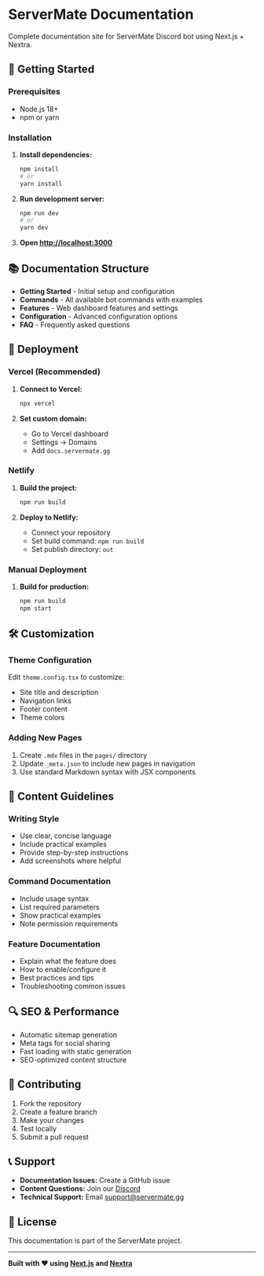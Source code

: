 # ServerMate Documentation

Complete documentation site for ServerMate Discord bot using Next.js + Nextra.

## 🚀 Getting Started

### Prerequisites
- Node.js 18+
- npm or yarn

### Installation

1. **Install dependencies:**
   ```bash
   npm install
   # or
   yarn install
   ```

2. **Run development server:**
   ```bash
   npm run dev
   # or
   yarn dev
   ```

3. **Open [http://localhost:3000](http://localhost:3000)**

## 📚 Documentation Structure

- **Getting Started** - Initial setup and configuration
- **Commands** - All available bot commands with examples
- **Features** - Web dashboard features and settings
- **Configuration** - Advanced configuration options
- **FAQ** - Frequently asked questions

## 🚀 Deployment

### Vercel (Recommended)

1. **Connect to Vercel:**
   ```bash
   npx vercel
   ```

2. **Set custom domain:**
   - Go to Vercel dashboard
   - Settings → Domains
   - Add `docs.servermate.gg`

### Netlify

1. **Build the project:**
   ```bash
   npm run build
   ```

2. **Deploy to Netlify:**
   - Connect your repository
   - Set build command: `npm run build`
   - Set publish directory: `out`

### Manual Deployment

1. **Build for production:**
   ```bash
   npm run build
   npm start
   ```

## 🛠️ Customization

### Theme Configuration

Edit `theme.config.tsx` to customize:
- Site title and description
- Navigation links
- Footer content
- Theme colors

### Adding New Pages

1. Create `.mdx` files in the `pages/` directory
2. Update `_meta.json` to include new pages in navigation
3. Use standard Markdown syntax with JSX components

## 📖 Content Guidelines

### Writing Style
- Use clear, concise language
- Include practical examples
- Provide step-by-step instructions
- Add screenshots where helpful

### Command Documentation
- Include usage syntax
- List required parameters
- Show practical examples
- Note permission requirements

### Feature Documentation
- Explain what the feature does
- How to enable/configure it
- Best practices and tips
- Troubleshooting common issues

## 🔍 SEO & Performance

- Automatic sitemap generation
- Meta tags for social sharing
- Fast loading with static generation
- SEO-optimized content structure

## 🤝 Contributing

1. Fork the repository
2. Create a feature branch
3. Make your changes
4. Test locally
5. Submit a pull request

## 📞 Support

- **Documentation Issues:** Create a GitHub issue
- **Content Questions:** Join our [Discord](https://discord.gg/servermate)
- **Technical Support:** Email support@servermate.gg

## 📄 License

This documentation is part of the ServerMate project.

---

**Built with ❤️ using [Next.js](https://nextjs.org) and [Nextra](https://nextra.site)**
